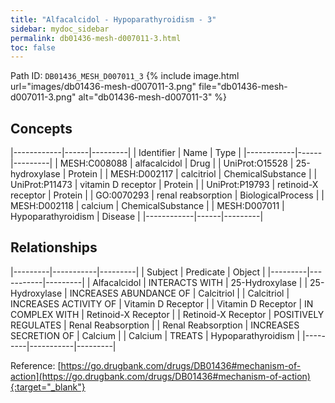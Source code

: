 ```yaml
---
title: "Alfacalcidol - Hypoparathyroidism - 3"
sidebar: mydoc_sidebar
permalink: db01436-mesh-d007011-3.html
toc: false 
---
```



Path ID: `DB01436_MESH_D007011_3`
{% include image.html url="images/db01436-mesh-d007011-3.png" file="db01436-mesh-d007011-3.png" alt="db01436-mesh-d007011-3" %}

## Concepts

|------------|------|---------|
| Identifier | Name | Type    |
|------------|------|---------|
| MESH:C008088 | alfacalcidol | Drug |
| UniProt:O15528 | 25-hydroxylase | Protein |
| MESH:D002117 | calcitriol | ChemicalSubstance |
| UniProt:P11473 | vitamin D receptor | Protein |
| UniProt:P19793 | retinoid-X receptor | Protein |
| GO:0070293 | renal reabsorption | BiologicalProcess |
| MESH:D002118 | calcium | ChemicalSubstance |
| MESH:D007011 | Hypoparathyroidism | Disease |
|------------|------|---------|

## Relationships

|---------|-----------|---------|
| Subject | Predicate | Object  |
|---------|-----------|---------|
| Alfacalcidol | INTERACTS WITH | 25-Hydroxylase |
| 25-Hydroxylase | INCREASES ABUNDANCE OF | Calcitriol |
| Calcitriol | INCREASES ACTIVITY OF | Vitamin D Receptor |
| Vitamin D Receptor | IN COMPLEX WITH | Retinoid-X Receptor |
| Retinoid-X Receptor | POSITIVELY REGULATES | Renal Reabsorption |
| Renal Reabsorption | INCREASES SECRETION OF | Calcium |
| Calcium | TREATS | Hypoparathyroidism |
|---------|-----------|---------|

Reference: [https://go.drugbank.com/drugs/DB01436#mechanism-of-action](https://go.drugbank.com/drugs/DB01436#mechanism-of-action){:target="_blank"}
